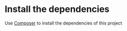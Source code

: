 # Install the dependencies
Use [Composer](https://getcomposer.org) to install the dependencies of this
project

